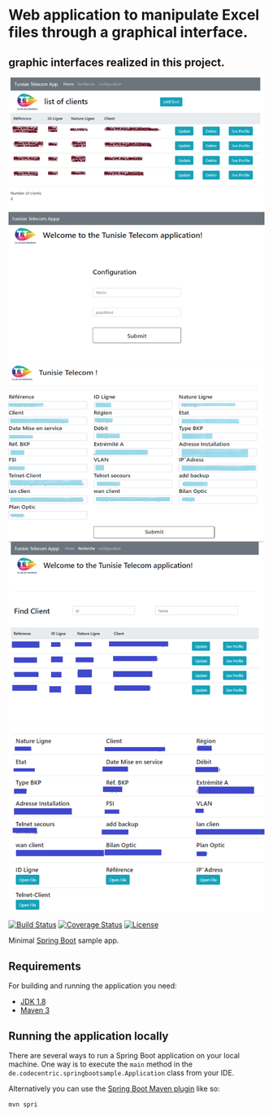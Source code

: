 # Web application to manipulate Excel files through a graphical interface.








## graphic interfaces realized in this project.

![Tux, readMe ](src/main/resources/static/readMe1.png)
![Tux, readMe ](src/main/resources/static/readMe2.png)
![Tux, readMe ](src/main/resources/static/readMe3.png)
![Tux, readMe ](src/main/resources/static/readMe4.png)
![Tux, readMe ](src/main/resources/static/readMe5.png)






[![Build Status](https://travis-ci.org/codecentric/springboot-sample-app.svg?branch=master)](https://travis-ci.org/codecentric/springboot-sample-app)
[![Coverage Status](https://coveralls.io/repos/github/codecentric/springboot-sample-app/badge.svg?branch=master)](https://coveralls.io/github/codecentric/springboot-sample-app?branch=master)
[![License](http://img.shields.io/:license-apache-blue.svg)](http://www.apache.org/licenses/LICENSE-2.0.html)

Minimal [Spring Boot](http://projects.spring.io/spring-boot/) sample app.

## Requirements

For building and running the application you need:

- [JDK 1.8](http://www.oracle.com/technetwork/java/javase/downloads/jdk8-downloads-2133151.html)
- [Maven 3](https://maven.apache.org)

## Running the application locally

There are several ways to run a Spring Boot application on your local machine. One way is to execute the `main` method in the `de.codecentric.springbootsample.Application` class from your IDE.

Alternatively you can use the [Spring Boot Maven plugin](https://docs.spring.io/spring-boot/docs/current/reference/html/build-tool-plugins-maven-plugin.html) like so:

```shell
mvn spri

